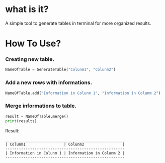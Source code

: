 # what is it?
A simple tool to generate tables in terminal for more organized results.

# How To Use?

### Creating new table.
```python
NameOfTable = GenerateTable("Colunm1", "Colunm2")
```
### Add a new rows with informations.

```python
NameOfTable.add("Information in Colunm 1", "Information in Colunm 2")
```

### Merge informations to table.

```python
result = NameOfTable.merge()
print(results)
```

Result:
```
_____________________________________________________
| Colunm1                 | Colunm2                 |
-----------------------------------------------------
| Information in Colunm 1 | Information in Colunm 2 |
-----------------------------------------------------
```
